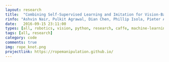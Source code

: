 ```yaml
---
layout: research
title:  "Combining Self-Supervised Learning and Imitation for Vision-Based Rope Manipulation."
rinfo: "Ashvin Nair, Pulkit Agrawal, Dian Chen, Phillip Isola, Pieter Abbeel, Jitendra Malik, Sergey Levine. ICRA 2017."
date:   2016-09-15 23:11:00
types: [all, robotics, vision, python, research, caffe, machine-learning, neural-nets, opencv, ros]
tags: [all, research]
category: code
comments: true
img: rope_knot.png
projectlink: https://ropemanipulation.github.io/
---
```

